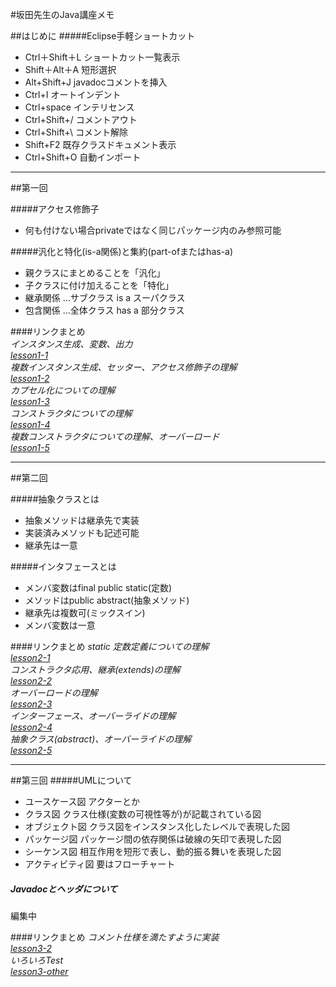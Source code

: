 #坂田先生のJava講座メモ

##はじめに
#####Eclipse手軽ショートカット
- Ctrl＋Shift＋L     ショートカット一覧表示
- Shift＋Alt＋A      短形選択
- Alt+Shift+J       javadocコメントを挿入
- Ctrl+I            オートインデント
- Ctrl+space        インテリセンス
- Ctrl+Shift+/      コメントアウト
- Ctrl+Shift+\      コメント解除
- Shift+F2          既存クラスドキュメント表示
- Ctrl+Shift+O      自動インポート

----------

##第一回

#####アクセス修飾子
- 何も付けない場合privateではなく同じパッケージ内のみ参照可能　　

#####汎化と特化(is-a関係)と集約(part-ofまたはhas-a)
- 親クラスにまとめることを「汎化」  
- 子クラスに付け加えることを「特化」  
- 継承関係 …サブクラス is a スーパクラス  
- 包含関係 …全体クラス has a 部分クラス  


####リンクまとめ  
*インスタンス生成、変数、出力  
[lesson1-1](https://paiza.io/projects/yX3APB_IXbOc45C9mtJfig "lesson1-1")  
複数インスタンス生成、セッター、アクセス修飾子の理解  
[lesson1-2](https://paiza.io/projects/-doLOrTkXdLCKKKBlNsGHw "lesson1-2")  
カプセル化についての理解  
[lesson1-3](https://paiza.io/projects/DSgTcP9tuTx4bG7NV3ie8A "lesson1-3")   
コンストラクタについての理解  
[lesson1-4](https://paiza.io/projects/_PTfIhIdvpW6dPVZi_3HwQ "lesson1-4")  
複数コンストラクタについての理解、オーバーロード  
[lesson1-5](https://paiza.io/projects/LxmNBgRXXvSGsDX12IAPeQ "lesson1-5")*

----------

##第二回 

#####抽象クラスとは
- 抽象メソッドは継承先で実装  
- 実装済みメソッドも記述可能  
- 継承先は一意  

#####インタフェースとは
- メンバ変数はfinal public static(定数)  
- メソッドはpublic abstract(抽象メソッド)  
- 継承先は複数可(ミックスイン)  
- メンバ変数は一意  

####リンクまとめ
*static 定数定義についての理解  
[lesson2-1](https://paiza.io/projects/yBpzfJ4eP4Y1J4-_cm3bLg "lesson2-1")  
コンストラクタ応用、継承(extends)の理解  
[lesson2-2](https://paiza.io/projects/gpmDbL-o_0OLKP67rnzOwA "lesson2-2")  
オーバーロードの理解  
[lesson2-3](https://paiza.io/projects/rr8Zi9Rm0M89FfnkQp-Oiw "lesson2-3")  
インターフェース、オーバーライドの理解  
[lesson2-4](https://paiza.io/projects/VVOKlP4WURg7QqvN6YAU0Q "lesson2-4")  
抽象クラス(abstract)、オーバーライドの理解   
[lesson2-5](http://paiza.io/projects/6x-q8-ZRK7vojQP8tdnMdA "lesson2-5")*  

----------

##第三回
#####UMLについて
- ユースケース図 アクターとか
- クラス図 クラス仕様(変数の可視性等が)が記載されている図
- オブジェクト図 クラス図をインスタンス化したレベルで表現した図
- パッケージ図 パッケージ間の依存関係は破線の矢印で表現した図
- シーケンス図 相互作用を短形で表し、動的振る舞いを表現した図
- アクティビティ図 要はフローチャート

##### Javadocとヘッダについて
編集中

####リンクまとめ
*コメント仕様を満たすように実装   
[lesson3-2](http://paiza.io/projects/KFTrYCl0X2RmSntdMwOnMQ "lesson3-2")  
いろいろTest  
[lesson3-other](http://paiza.io/projects/j3M4MYH3jLfO0ZgRA-qeyA "lesson3-other")*  

